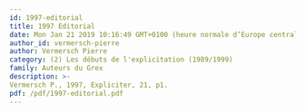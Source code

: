 ```yaml
---
id: 1997-editorial
title: 1997 Editorial
date: Mon Jan 21 2019 10:16:49 GMT+0100 (heure normale d’Europe centrale)
author_id: vermersch-pierre
author: Vermersch Pierre
category: (2) Les débuts de l'explicitation (1989/1999)
family: Auteurs du Grex
description: >-
Vermersch P., 1997, Expliciter, 21, p1. 
pdf: /pdf/1997-editorial.pdf
---
```

